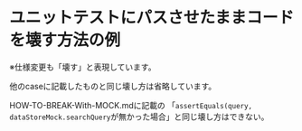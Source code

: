 # ユニットテストにパスさせたままコードを壊す方法の例
※仕様変更も「壊す」と表現しています。

他のcaseに記載したものと同じ壊し方は省略しています。

HOW-TO-BREAK-With-MOCK.mdに記載の 「`assertEquals(query, dataStoreMock.searchQuery`が無かった場合」と同じ壊し方はできない。
